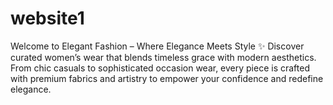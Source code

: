 # website1
Welcome to Elegant Fashion – Where Elegance Meets Style ✨ Discover curated women’s wear that blends timeless grace with modern aesthetics. From chic casuals to sophisticated occasion wear, every piece is crafted with premium fabrics and artistry to empower your confidence and redefine elegance.
